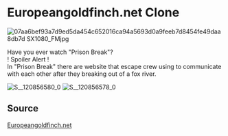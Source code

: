# Europeangoldfinch.net Clone
![07aa6bef93a7d9ed5da454c652016ca94a5693d0a9feeb7d8454fe49daa8db7d _SX1080_FMjpg_](https://github.com/user-attachments/assets/e546fb7d-8a74-48e1-882c-7f437f0f48a4)

Have you ever watch "Prison Break"? <br>
! Spoiler Alert ! <br>
In "Prison Break" there are website that escape crew using to communicate with each other after they breaking out of a fox river. <br>

![S__120856580_0](https://github.com/user-attachments/assets/ccb2bcbb-61fb-43af-a74d-e3822bd95c1d)
![S__120856578_0](https://github.com/user-attachments/assets/3269656c-04df-4ea0-bbd1-f6b28d5d26a8)

## Source 
<a href="https://prisonbreak.fandom.com/wiki/Europeangoldfinch.net">Europeangoldfinch.net</a>

